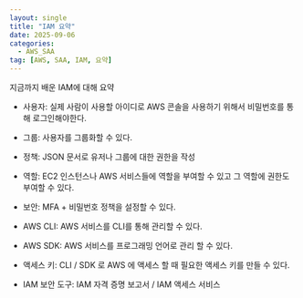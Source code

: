 ```yaml
---
layout: single
title: "IAM 요약"
date: 2025-09-06
categories:
  - AWS_SAA
tag: [AWS, SAA, IAM, 요약]
---
```


지금까지 배운 IAM에 대해 요약

* 사용자: 실제 사람이 사용할 아이디로 AWS 콘솔을 사용하기 위해서 비밀번호를 통해 로그인해야한다.

* 그룹: 사용자를 그룹화할 수 있다.

* 정책: JSON 문서로 유저나 그룹에 대한 권한을 작성

* 역할: EC2 인스턴스나 AWS 서비스들에 역할을 부여할 수 있고 그 역할에 권한도 부여할 수 있다.

* 보안: MFA + 비밀번호 정책을 설정할 수 있다.

* AWS CLI: AWS 서비스를 CLI를 통해 관리할 수 있다.

* AWS SDK: AWS 서비스를 프로그래밍 언어로 관리 할 수 있다.

* 액세스 키: CLI / SDK 로 AWS 에 액세스 할 때 필요한 액세스 키를 만들 수 있다.

* IAM 보안 도구: IAM 자격 증명 보고서 / IAM 액세스 서비스
